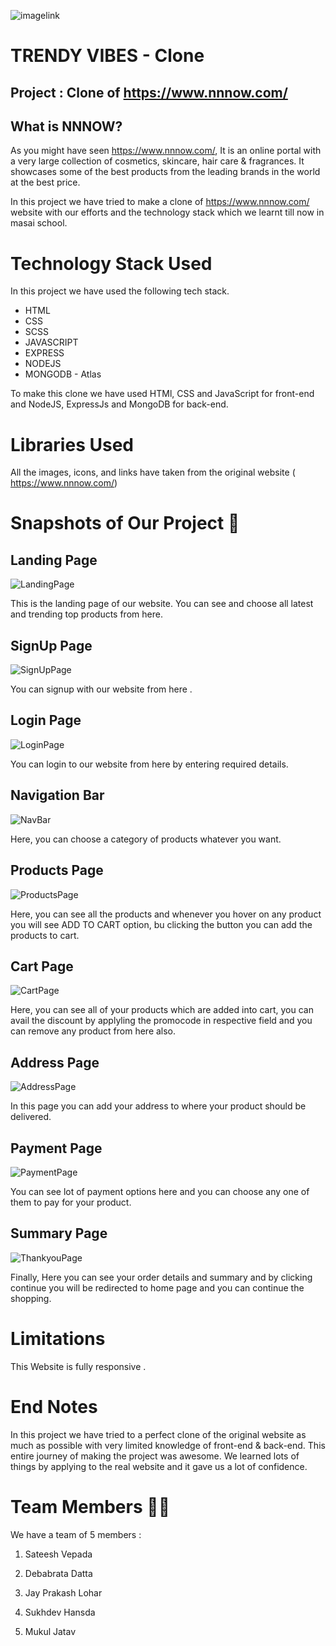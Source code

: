 ﻿![imagelink](https://encrypted-tbn0.gstatic.com/images?q=tbn:ANd9GcTJjMjaNTcVqLQvmnSnYb_7y4Wpkg1Lak_ad2TBoV-Siw&s)

# TRENDY VIBES - Clone

## Project : Clone of https://www.nnnow.com/

## What is NNNOW?

As you might have seen https://www.nnnow.com/, It is an online portal with a very large collection of cosmetics, skincare, hair care & fragrances. It showcases some of the best products from the leading brands in the world at the best price.

In this project we have tried to make a clone of https://www.nnnow.com/ website with our efforts and the technology stack which we learnt till now in masai school.

# Technology Stack Used

In this project we have used the following tech stack.

- HTML
- CSS
- SCSS
- JAVASCRIPT
- EXPRESS
- NODEJS
- MONGODB - Atlas

To make this clone we have used HTMl, CSS and JavaScript for front-end and NodeJS, ExpressJs and MongoDB for back-end.

# Libraries Used

All the images, icons, and links have taken from the original website ( https://www.nnnow.com/)

# Snapshots of Our Project 📸

## Landing Page

![LandingPage](/diligent-pies-1359/frontend/static/screenshot/home1.png)

This is the landing page of our website. You can see and choose all latest and trending top products from here.

## SignUp Page

![SignUpPage](/diligent-pies-1359/frontend/static/screenshot/signup.png)

You can signup with our website from here .

## Login Page

![LoginPage](/diligent-pies-1359/frontend/static/screenshot/login.png)

You can login to our website from here by entering required details.

## Navigation Bar

![NavBar](/diligent-pies-1359/frontend/static/screenshot/navbar.png)

Here, you can choose a category of products whatever you want.

## Products Page

![ProductsPage](/diligent-pies-1359/frontend/static/screenshot/product.png)

Here, you can see all the products and whenever you hover on any product you will see ADD TO CART option, bu clicking the button you can add the products to cart.

## Cart Page

![CartPage](/diligent-pies-1359/frontend/static/screenshot/cart.png)

Here, you can see all of your products which are added into cart, you can avail the discount by applyling the promocode in respective field and you can remove any product from here also.

## Address Page

![AddressPage](/diligent-pies-1359/frontend/static/screenshot/address.png)

In this page you can add your address to where your product should be delivered.

## Payment Page

![PaymentPage](/diligent-pies-1359/frontend/static/screenshot/payment.png)

You can see lot of payment options here and you can choose any one of them to pay for your product.

## Summary Page

![ThankyouPage](/diligent-pies-1359/frontend/static/images/home2.png)

Finally, Here you can see your order details and summary and by clicking continue you will be redirected to home page and you can continue the shopping.

# Limitations

This Website is fully responsive .
# End Notes

In this project we have tried to a perfect clone of the original website as much as possible with very limited knowledge of front-end & back-end.
This entire journey of making the project was awesome. We learned lots of things by applying to the real website and it gave us a lot of confidence.

# Team Members 🤝🏻

We have a team of 5 members :

1. Sateesh Vepada

2. Debabrata Datta

3. Jay Prakash Lohar

4. Sukhdev Hansda

5. Mukul Jatav

